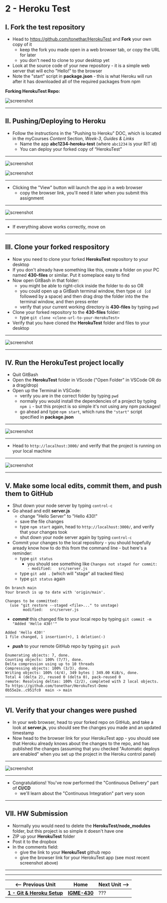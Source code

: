 # 2 - Heroku Test

## I. Fork the test repository

- Head to https://github.com/tonethar/HerokuTest and **Fork** your own copy of it
  - keep the fork you made open in a web browser tab, or copy the URL for later
  - you don't need to clone to your desktop yet
- Look at the source code of your new repository - it is a simple web server that will echo "Hello!" to the browser
- Note the "start" script in **package.json** - this is what Heroku will run after it has downloaded all of the required packages from npm

**Forking HerokuTest Repo:**

![screenshot](./_images/heroku-2.png)

---

## II. Pushing/Deploying to Heroku
- Follow the instructions in the "Pushing to Heroku" DOC, which is located in the myCourses *Content* Section, *Week-3*, *Guides & Links*
  - Name the app **abc1234-heroku-test** (where `abc1234` is your RIT id)
  - You can deploy your forked copy of “HerokuTest”

---

![screenshot](./_images/heroku-3.png)

![screenshot](./_images/heroku-4.png)

---

- Clicking the "View" button will launch the app in a web browser
  - copy the  browser link, you'll need it later when you submit this assignment

---

![screenshot](./_images/heroku-5.png)

---

- If everything above works correctly, move on

---

## III. Clone your forked respository

- Now you need to clone your forked **HerokuTest** repository to your desktop
- If you don't already have something like this, create a folder on your PC named **430-files** or similar. Put it someplace easy to find
- Now open GitBash in that folder:
  - you might be able to right-click inside the folder to do so OR
  - you could open up a GitBash terminal window, then type `cd ` (`cd` followed by a space) and then drag drop the folder into the the terminal window, and then press enter
  - verify that your current working directory is **430-files** by typing `pwd`
- Clone your forked repository to the **430-files** folder:
  - type `git clone <clone-url-to-your-HerokuTest>`
- Verify that you have cloned the **HerokuTest** folder and files to your desktop

---

![screenshot](./_images/heroku-6.png)

---

## IV. Run the HerokuTest project locally
- Quit GitBash
- Open the **HerokuTest** folder in VScode ("Open Folder" in VSCode OR do a drag/drop)
- Open up the Terminal in VSCode:
  - verify you are in the correct folder by typing `pwd`
  - normally you would install the dependencies of a project by typing `npm i` - but this project is so simple it's not using any npm packages!
  - go ahead and type `npm start`, which runs the `"start"` script specified in **package.json**
 
---

![screenshot](./_images/heroku-7.png)

---

- Head to `http://localhost:3000/` and verify that the project is running on your local machine
 
---

![screenshot](./_images/heroku-8.png)

---

## V. Make some local edits, commit them, and push them to GitHub
- Shut down your node server by typing `control-c`
- Go ahead and edit **server.js**
  - change "Hello Server" to "Hello 430!"
  - save the file changes
  - type `npm start` again, head to `http://localhost:3000/`, and verify that your changes took
  - shut down your node server again by typing `control-c`
- Commit your changes to the local repository - you should hopefully aready know how to do this from the command line - but here's a reminder:
  - type `git status`
    - you should see something like `Changes not staged for commit: - modified:   src/server.js`
  - type `git add .` (which will "stage" all tracked files)
  - type `git status` again

```
On branch main
Your branch is up to date with 'origin/main'.

Changes to be committed:
  (use "git restore --staged <file>..." to unstage)
        modified:   src/server.js
```

- ***commit*** this changed file to your local repo by typing `git commit -m "Added 'Hello 430!'"`

```
Added 'Hello 430!'
1 file changed, 1 insertion(+), 1 deletion(-)
```

- ***push*** to your remote GitHub repo by typing `git push`

```
Enumerating objects: 7, done.
Counting objects: 100% (7/7), done.
Delta compression using up to 10 threads
Compressing objects: 100% (3/3), done.
Writing objects: 100% (4/4), 349 bytes | 349.00 KiB/s, done.
Total 4 (delta 2), reused 0 (delta 0), pack-reused 0
remote: Resolving deltas: 100% (2/2), completed with 2 local objects.
To https://github.com/tonethar/HerokuTest-Demo
0b55e2e..c951fc0  main -> main
```

---

## VI. Verify that your changes were pushed

- In your web browser, head to your forked repo on GitHub, and take a look at **server.js**, you should see the changes you made and an updated timestamp
- Now head to the browser link for your HerokuTest app - you should see that Heroku already knows about the changes to the repo, and has published the changes (assuming that you checked "Automatic deploys are enabled" when you set up the project in the Heroku control panel)

---

![screenshot](./_images/heroku-9.png)

---

- Congratulations! You've now performed the "Continuous Delivery" part of **CI/CD**
  - we'll learn about the "Continuous Integration" part very soon

---

## VII. HW Submission
- Normally you would need to delete the **HerokuTest/node_modules** folder, but this project is so simple it doesn't have one
- ZIP up your **HerokuTest** folder
- Post it to the dropbox
- In the comments field:
  - give the link to your **HerokuTest** github repo
  - give the browser link for your HerokuTest app (see most recent screenshot above)

---
---

| <-- Previous Unit | Home | Next Unit -->
| --- | --- | --- 
| [**1 - Git & Heroku Setup**](1-git-and-heroku-setup.md)  |  [**IGME-430**](../) | ???

